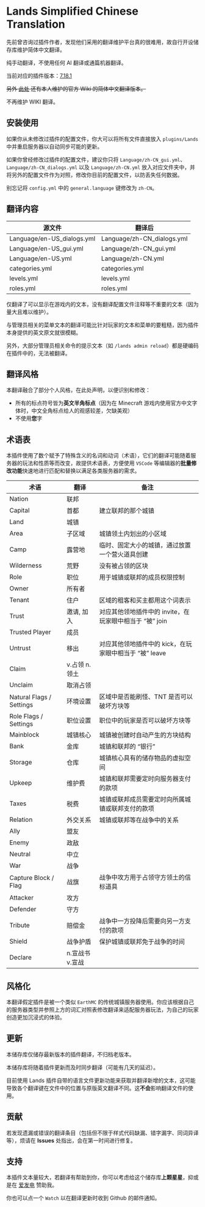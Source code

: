# Lands Simplified Chinese Translation

先前曾咨询过插件作者，发现他们采用的翻译维护平台真的很难用，故自行开设储存库维护简体中文翻译。

纯手动翻译，不使用任何 AI 翻译或通篇机器翻译。

当前对应的插件版本：[7.18.1](https://www.spigotmc.org/resources/lands-%E2%AD%95-land-claim-plugin-%E2%9C%85-grief-prevention-protection-gui-management-nations-wars-1-20-support.53313/updates)

~~另外 [此处](https://forest-development.gitbook.io/lands-zh-cn-wiki/) 还有本人维护的官方 Wiki 的简体中文翻译版本。~~

不再维护 WIKI 翻译。

## 安装使用

如果你从未修改过插件的配置文件，你大可以将所有文件直接放入 `plugins/Lands` 中并重启服务器以自动同步可能的更新。

如果你曾经修改过插件的配置文件，建议你只将 `Language/zh-CN_gui.yml`、`Language/zh-CN_dialogs.yml` 以及 `Language/zh-CN.yml` 放入对应文件夹中，并将另外的配置文件作为对照，修改你目前的配置文件，以防丢失任何数据。

别忘记将 `config.yml` 中的 `general.language` 键修改为 `zh-CN`。

## 翻译内容

| 源文件                     | 翻译后                     |
| -------------------------- | -------------------------- |
| Language/en-US_dialogs.yml | Language/zh-CN_dialogs.yml |
| Language/en-US_gui.yml     | Language/zh-CN_gui.yml     |
| Language/en-US.yml         | Language/zh-CN.yml         |
| categories.yml             | categories.yml             |
| levels.yml                 | levels.yml                 |
| roles.yml                  | roles.yml                  |

仅翻译了可以显示在游戏内的文本，没有翻译配置文件注释等不重要的文本（因为量大且难以维护）。

与管理员相关的菜单文本的翻译可能比针对玩家的文本和菜单的要粗糙，因为插件本身提供的英文原文就很模糊。

另外，大部分管理员相关命令的提示文本（如 `/lands admin reload`）都是硬编码在插件中的，无法被翻译。

## 翻译风格

本翻译融合了部分个人风格，在此处声明，以便识别和修改：

- 所有的标点符号皆为**英文半角标点**（因为在 Minecraft 游戏内使用官方中文字体时，中文全角标点给人的观感较差，欠缺美观）
- 不使用**您**字

## 术语表

本插件使用了数个赋予了特殊含义的名词和动词（术语），它们的翻译可能随着服务器的玩法和性质等而改变，故提供术语表，方便使用 `VSCode` 等编辑器的**批量修改功能**快速地进行匹配和替换以满足各类服务器的需求。

| 术语                     | 翻译            | 备注                                                    |
| ------------------------ | --------------- | ------------------------------------------------------- |
| Nation                   | 联邦            |                                                         |
| Capital                  | 首都            | 建立联邦的那个城镇                                      |
| Land                     | 城镇            |                                                         |
| Area                     | 子区域          | 城镇领土内划出的小区域                                  |
| Camp                     | 露营地          | 临时、固定大小的城镇，通过放置一个营火道具创建          |
| Wilderness               | 荒野            | 没有被占领的区块                                        |
| Role                     | 职位            | 用于城镇或联邦的成员权限控制                            |
| Owner                    | 所有者          |                                                         |
| Tenant                   | 住户            | 区域的租客和买主都用这个词表示                          |
| Trust                    | 邀请, 加入      | 对应其他领地插件中的 invite，在玩家眼中相当于 “被” join |
| Trusted Player           | 成员            |                                                         |
| Untrust                  | 移出            | 对应其他领地插件中的 kick，在玩家眼中相当于 “被” leave  |
| Claim                    | v.占领 n.领土   |                                                         |
| Unclaim                  | 取消占领        |                                                         |
| Natural Flags / Settings | 环境设置        | 区域中是否能刷怪、TNT 是否可以破坏方块等                |
| Role Flags / Settings    | 职位设置        | 职位中的玩家是否可以破坏方块等                          |
| Mainblock                | 城镇核心        | 城镇被创建时自动产生的方块结构                          |
| Bank                     | 金库            | 城镇和联邦的 “银行”                                     |
| Storage                  | 仓库            | 城镇核心具有的储存物品的虚拟空间                        |
| Upkeep                   | 维护费          | 城镇和联邦需要定时向服务器支付的款项                    |
| Taxes                    | 税费            | 城镇或联邦成员需要定时向所属城镇或联邦支付的款项        |
| Relation                 | 外交关系        | 城镇或联邦等在战争中的关系                              |
| Ally                     | 盟友            |                                                         |
| Enemy                    | 政敌            |                                                         |
| Neutral                  | 中立            |                                                         |
| War                      | 战争            |                                                         |
| Capture Block / Flag     | 战旗            | 战争中攻方用于占领守方领土的信标道具                    |
| Attacker                 | 攻方            |                                                         |
| Defender                 | 守方            |                                                         |
| Tribute                  | 赔偿金          | 战争中一方投降后需要向另一方支付的款项                  |
| Shield                   | 战争护盾        | 保护城镇或联邦免于战争的时间                            |
| Declare                  | n.宣战书 v.宣战 |                                                         |

## 风格化

本翻译假定插件是被一个类似 `EarthMC` 的传统城镇服务器使用。你应该根据自己的服务器类型并参照上方的词汇对照表修改翻译来适配服务器玩法，为自己的玩家创造更加沉浸式的体验。

## 更新

本储存库仅储存最新版本的插件翻译，不归档老版本。

本储存库将随着插件更新而及时同步翻译（可能有几天的延迟）。

目前使用 Lands 插件自带的语言文件更新功能来获取并翻译新增的文本，这可能导致各个翻译键在文件中的位置与原版英文翻译不同。这**不会**影响翻译文件的使用。

## 贡献

若发现遗漏或错误的翻译条目（包括但不限于样式代码缺漏、错字漏字、同词异译等），烦请在 **Issues** 处指出，会在第一时间进行修复。

## 支持

本插件文本量较大，若翻译有帮助到你，你可以考虑给这个储存库**上颗星星**，抑或是在 [爱发电](https://afdian.net/a/ForestRealm) 赞助我。

你也可以点一个 `Watch` 以在翻译更新时收到 Github 的邮件通知。
